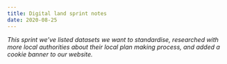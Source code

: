 ```yaml
---
title: Digital land sprint notes
date: 2020-08-25
---
```


_This sprint we’ve listed datasets we want to standardise, researched with more local authorities about their local plan making process, and added a cookie banner to our website._

